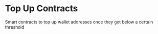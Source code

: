 # Top Up Contracts

Smart contracts to top up wallet addresses once they get below a certain threshold
